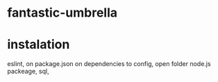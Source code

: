 # fantastic-umbrella

# instalation

eslint, on package.json on dependencies to config, open folder
node.js packeage, sql,

